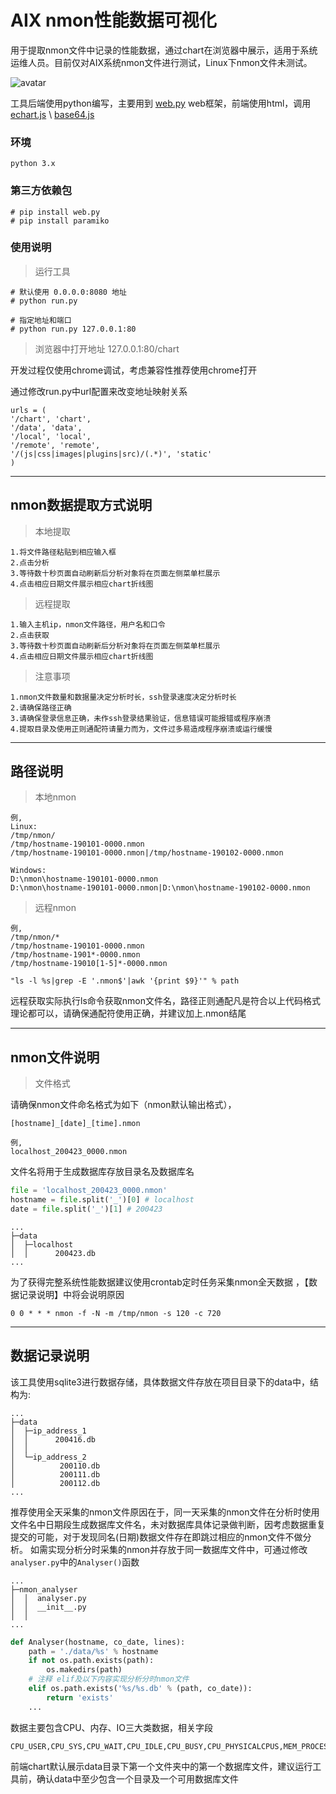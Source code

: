 # AIX nmon性能数据可视化

用于提取nmon文件中记录的性能数据，通过chart在浏览器中展示，适用于系统运维人员。目前仅对AIX系统nmon文件进行测试，Linux下nmon文件未测试。

![avatar](https://github.com/CISUMEVOLI/nmon_visualization/blob/master/main.png)

工具后端使用python编写，主要用到 [web.py](https://webpy.org/) web框架，前端使用html，调用 [echart.js](https://echarts.apache.org/zh/index.html) \\ [base64.js](https://github.com/dankogai/js-base64)

### 环境
    
    python 3.x

### 第三方依赖包

    # pip install web.py
    # pip install paramiko

### 使用说明

> 运行工具

    # 默认使用 0.0.0.0:8080 地址
    # python run.py

    # 指定地址和端口
    # python run.py 127.0.0.1:80

> 浏览器中打开地址 127.0.0.1:80/chart

开发过程仅使用chrome调试，考虑兼容性推荐使用chrome打开

通过修改run.py中url配置来改变地址映射关系

    urls = (
    '/chart', 'chart',
    '/data', 'data',
    '/local', 'local',
    '/remote', 'remote',
    '/(js|css|images|plugins|src)/(.*)', 'static'
    )

---

## nmon数据提取方式说明
> 本地提取
    
    1.将文件路径粘贴到相应输入框
    2.点击分析
    3.等待数十秒页面自动刷新后分析对象将在页面左侧菜单栏展示
    4.点击相应日期文件展示相应chart折线图

> 远程提取

    1.输入主机ip，nmon文件路径，用户名和口令
    2.点击获取
    3.等待数十秒页面自动刷新后分析对象将在页面左侧菜单栏展示
    4.点击相应日期文件展示相应chart折线图

> 注意事项

    1.nmon文件数量和数据量决定分析时长，ssh登录速度决定分析时长
    2.请确保路径正确
    3.请确保登录信息正确，未作ssh登录结果验证，信息错误可能报错或程序崩溃
    4.提取目录及使用正则通配符请量力而为，文件过多易造成程序崩溃或运行缓慢
---

## 路径说明

> 本地nmon
    
    例,   
    Linux:
    /tmp/nmon/
    /tmp/hostname-190101-0000.nmon
    /tmp/hostname-190101-0000.nmon|/tmp/hostname-190102-0000.nmon

    Windows:
    D:\nmon\hostname-190101-0000.nmon
    D:\nmon\hostname-190101-0000.nmon|D:\nmon\hostname-190102-0000.nmon

> 远程nmon

    例,
    /tmp/nmon/*
    /tmp/hostname-190101-0000.nmon
    /tmp/hostname-1901*-0000.nmon
    /tmp/hostname-19010[1-5]*-0000.nmon

`"ls -l %s|grep -E '.nmon$'|awk '{print $9}'" % path`

远程获取实际执行ls命令获取nmon文件名，路径正则通配凡是符合以上代码格式理论都可以，请确保通配符使用正确，并建议加上.nmon结尾

---

## nmon文件说明

> 文件格式

请确保nmon文件命名格式为如下（nmon默认输出格式），

    [hostname]_[date]_[time].nmon

    例,
    localhost_200423_0000.nmon


文件名将用于生成数据库存放目录名及数据库名


```python
file = 'localhost_200423_0000.nmon'
hostname = file.split('_')[0] # localhost
date = file.split('_')[1] # 200423
```
    ...
    ├─data
    │  ├─localhost
    │  │      200423.db
    ...

为了获得完整系统性能数据建议使用crontab定时任务采集nmon全天数据
，【数据记录说明】中将会说明原因

    0 0 * * * nmon -f -N -m /tmp/nmon -s 120 -c 720


---

## 数据记录说明

该工具使用sqlite3进行数据存储，具体数据文件存放在项目目录下的data中，结构为:

    ...
    ├─data
    │  ├─ip_address_1
    │  │      200416.db
    │  │
    │  └─ip_address_2
    │          200110.db
    │          200111.db
    │          200112.db
    ...


推荐使用全天采集的nmon文件原因在于，同一天采集的nmon文件在分析时使用文件名中日期段生成数据库文件名，未对数据库具体记录做判断，因考虑数据重复提交的可能，对于发现同名(日期)数据文件存在即跳过相应的nmon文件不做分析。
    如需实现分析分时采集的nmon并存放于同一数据库文件中，可通过修改`analyser.py`中的`Analyser()`函数
    
    ...
    ├─nmon_analyser
    │  │  analyser.py
    │  │  __init__.py
    │  │
    ...

```python
def Analyser(hostname, co_date, lines):
    path = './data/%s' % hostname
    if not os.path.exists(path):
        os.makedirs(path)
    # 注释 elif及以下内容实现分析分时nmon文件
    elif os.path.exists('%s/%s.db' % (path, co_date)):
        return 'exists'
    ...
```

数据主要包含CPU、内存、IO三大类数据，相关字段
    
    CPU_USER,CPU_SYS,CPU_WAIT,CPU_IDLE,CPU_BUSY,CPU_PHYSICALCPUS,MEM_PROCESS,MEM_FSCACHE,MEM_SYSTEM,MEM_FREE,MEM_PINNED,MEM_USER,IO
    
前端chart默认展示data目录下第一个文件夹中的第一个数据库文件，建议运行工具前，确认data中至少包含一个目录及一个可用数据库文件



